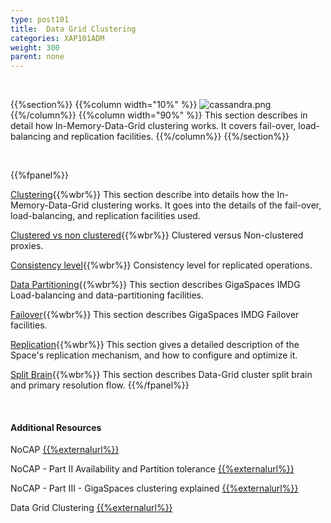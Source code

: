 ```yaml
---
type: post101
title:  Data Grid Clustering
categories: XAP101ADM
weight: 300
parent: none
---
```


<br>

{{%section%}}
{{%column width="10%" %}}
![cassandra.png](/attachment_files/subject/replication.png)
{{%/column%}}
{{%column width="90%" %}}
This section describes in detail how In-Memory-Data-Grid clustering works. It covers fail-over, load-balancing and replication facilities.
{{%/column%}}
{{%/section%}}




<br>


{{%fpanel%}}

[Clustering](data-grid-clustering-overview.html){{%wbr%}}
This section describe into details how the In-Memory-Data-Grid clustering works. It goes into the details of the fail-over, load-balancing, and replication facilities used.


[Clustered vs non clustered](clustered-vs-non-clustered-proxies.html){{%wbr%}}
Clustered versus Non-clustered proxies.

[Consistency level](consistency-level.html){{%wbr%}}
Consistency level for replicated operations.

[Data Partitioning](data-partitioning.html){{%wbr%}}
This section describes GigaSpaces IMDG Load-balancing and data-partitioning facilities.

[Failover](failover.html){{%wbr%}}
This section describes GigaSpaces IMDG Failover facilities.

[Replication](replication.html){{%wbr%}}
This section gives a detailed description of the Space's replication mechanism, and how to configure and optimize it.

[Split Brain](split-brain-and-primary-resolution.html){{%wbr%}}
This section describes Data-Grid cluster split brain and primary resolution flow.
{{%/fpanel%}}

<br>

#### Additional Resources



NoCAP [{{%externalurl%}}](http://natishalom.typepad.com/nati_shaloms_blog/2010/10/nocap.html)

NoCAP - Part II Availability and Partition tolerance [{{%externalurl%}}](http://natishalom.typepad.com/nati_shaloms_blog/2010/11/nocap-part-ii-availability-and-partition-tolerance.html)

NoCAP - Part III - GigaSpaces clustering explained [{{%externalurl%}}](http://natishalom.typepad.com/nati_shaloms_blog/2010/11/nocap-part-iii-gigaspaces-clustering-explained.html)

Data Grid Clustering [{{%externalurl%}}](http://www.slideboom.com/presentations/615477/GigaSpaces_HA)



